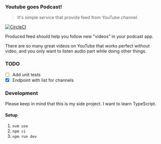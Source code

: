 ### Youtube goes Podcast!

> It's simple service that provide feed from YouTube channel.


[![CircleCI](https://circleci.com/gh/psmarcin/youtube-goes-podcast-ts.svg?style=svg)](https://circleci.com/gh/psmarcin/youtube-goes-podcast-ts)

Produced feed should help you follow new "videos" in your podcast app.

There are so many great videos on YouTube that works perfect without video, and you only want to listen audio part while doing other things.

### TODO

* [ ] Add unit tests
* [x] Endpoint with list for channels

### Development

Please keep in mind that this is my side project. I want to learn TypeScript.


#### Setup

1. `nvm use`
1. `npm ci`
1. `npm run dev`
